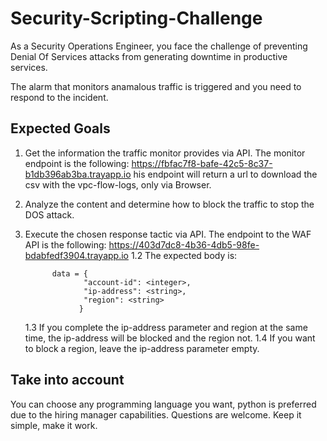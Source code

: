 # Security-Scripting-Challenge

As a Security Operations Engineer, you face the challenge of preventing Denial Of Services attacks from generating downtime in productive services. 

The alarm that monitors anamalous traffic is triggered and you need to respond to the incident. 


## Expected Goals

1. Get the information the traffic monitor provides via API.
   The monitor endpoint is the following: https://fbfac7f8-bafe-42c5-8c37-b1db396ab3ba.trayapp.io 
   his endpoint will return a url to download the csv with the vpc-flow-logs, only via Browser.

2. Analyze the content and determine how to block the traffic to stop the DOS attack.
  
3. Execute the chosen response tactic via API.
   The endpoint to the WAF API is the following: https://403d7dc8-4b36-4db5-98fe-bdabfedf3904.trayapp.io
   1.2 The expected body is:
   ```
         data = {
                "account-id": <integer>,
                "ip-address": <string>,
                "region": <string>
               }
    ```
   1.3 If you complete the ip-address parameter and region at the same time, the ip-address will be blocked and the region not. 
   1.4 If you want to block a region, leave the ip-address parameter empty.

## Take into account
You can choose any programming language you want, python is preferred due to the hiring manager capabilities. 
Questions are welcome. 
Keep it simple, make it work. 


